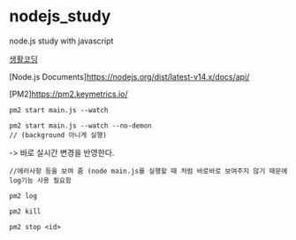 # nodejs_study
node.js study with javascript

[생활코딩](https://opentutorials.org/module/3549)

[Node.js Documents]<https://nodejs.org/dist/latest-v14.x/docs/api/>

[PM2]<https://pm2.keymetrics.io/>

```
pm2 start main.js --watch

pm2 start main.js --watch --no-demon 
// (background 아니게 실행)
```

-> 바로 실시간 변경을 반영한다.


```
//에러사항 등을 보여 줌 (node main.js를 실행할 때 처럼 바로바로 보여주지 않기 때문에 log기능 사용 필요함

pm2 log

```

```
pm2 kill

pm2 stop <id>
```

